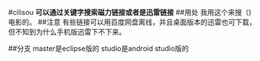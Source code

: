 #cilisou
**可以通过关键字搜索磁力链接或者是迅雷链接**
##用处
我用这个来搜（)电影的。
##注意
有些链接可以用百度网盘离线，并且桌面版本的迅雷也可下载，但不知到为什么手机版迅雷下不下来。

##分支
master是eclipse版的
studio是android studio版的
